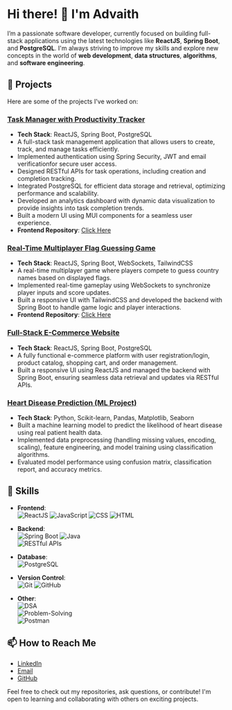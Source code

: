 # Hi there! 👋 I'm Advaith

I’m a passionate software developer, currently focused on building full-stack applications using the latest technologies like **ReactJS**, **Spring Boot**, and **PostgreSQL**. I'm always striving to improve my skills and explore new concepts in the world of **web development**, **data structures**, **algorithms**, and **software engineering**.

## 🚀 Projects

Here are some of the projects I've worked on:

### [Task Manager with Productivity Tracker](https://github.com/advaith-1001/taskmanager_app)
- **Tech Stack**: ReactJS, Spring Boot, PostgreSQL
- A full-stack task management application that allows users to create, track, and manage tasks efficiently.
- Implemented authentication using Spring Security,  JWT and email verificationfor secure user access.
- Designed RESTful APIs for task operations, including creation and completion tracking.
- Integrated PostgreSQL for efficient data storage and retrieval, optimizing performance and scalability.
- Developed an analytics dashboard with dynamic data visualization to provide insights into task completion trends.
- Built a modern UI using MUI components for a seamless user experience.
- **Frontend Repository**: [Click Here](https://github.com/advaith-1001/task-manager-frontend)

### [Real-Time Multiplayer Flag Guessing Game](https://github.com/advaith-1001/guessing-game)  
- **Tech Stack**: ReactJS, Spring Boot, WebSockets, TailwindCSS  
- A real-time multiplayer game where players compete to guess country names based on displayed flags.  
- Implemented real-time gameplay using WebSockets to synchronize player inputs and score updates.  
- Built a responsive UI with TailwindCSS and developed the backend with Spring Boot to handle game logic and player interactions.
- **Frontend Repository**: [Click Here](https://github.com/advaith-1001/guessing-game-frontend)  

### [Full-Stack E-Commerce Website](https://github.com/advaith-1001/fullstack-ecom-project)
- **Tech Stack**: ReactJS, Spring Boot, PostgreSQL
- A fully functional e-commerce platform with user registration/login, product catalog, shopping cart, and order management. 
- Built a responsive UI using ReactJS and managed the backend with Spring Boot, ensuring seamless data retrieval and updates via RESTful APIs.
  
### [Heart Disease Prediction (ML Project)](https://github.com/advaith-1001/heart-disease-prediction)
- **Tech Stack**: Python, Scikit-learn, Pandas, Matplotlib, Seaborn  
- Built a machine learning model to predict the likelihood of heart disease using real patient health data.
- Implemented data preprocessing (handling missing values, encoding, scaling), feature engineering, and model training using classification algorithms.
- Evaluated model performance using confusion matrix, classification report, and accuracy metrics.

## 🔧 Skills

- **Frontend**:  
  ![ReactJS](https://img.shields.io/badge/-ReactJS-61DAFB?logo=react&logoColor=black&style=flat) 
  ![JavaScript](https://img.shields.io/badge/-JavaScript-F7DF1E?logo=javascript&logoColor=black&style=flat) 
  ![CSS](https://img.shields.io/badge/-CSS3-1572B6?logo=css3&logoColor=white&style=flat) 
  ![HTML](https://img.shields.io/badge/-HTML5-E34F26?logo=html5&logoColor=white&style=flat) 

- **Backend**:  
  ![Spring Boot](https://img.shields.io/badge/-Spring_Boot-6DB33F?logo=spring-boot&logoColor=white&style=flat)
  ![Java](https://custom-icon-badges.demolab.com/badge/Java-007396?logo=java&logoColor=white&style=flat)  
  ![RESTful APIs](https://img.shields.io/badge/-RESTful_APIs-FF6F61?style=flat)

- **Database**:  
  ![PostgreSQL](https://img.shields.io/badge/-PostgreSQL-336791?logo=postgresql&logoColor=white&style=flat) 

- **Version Control**:  
  ![Git](https://img.shields.io/badge/-Git-F05032?logo=git&logoColor=white&style=flat) 
  ![GitHub](https://img.shields.io/badge/-GitHub-181717?logo=github&logoColor=white&style=flat) 

- **Other**:  
  ![DSA](https://img.shields.io/badge/-Data_Structures_and_Algorithms-4B8BBE?style=flat)  
  ![Problem-Solving](https://img.shields.io/badge/-Problem_Solving-FFD700?style=flat)  
  ![Postman](https://img.shields.io/badge/-Postman-FF6C37?logo=postman&logoColor=white&style=flat)


## 📫 How to Reach Me

- [LinkedIn](https://www.linkedin.com/in/advaith-vineesan-339608327/) 
- [Email](advaithvineesan28@gmail.com)
- [GitHub](https://github.com/advaith-1001)

Feel free to check out my repositories, ask questions, or contribute! I'm open to learning and collaborating with others on exciting projects.


